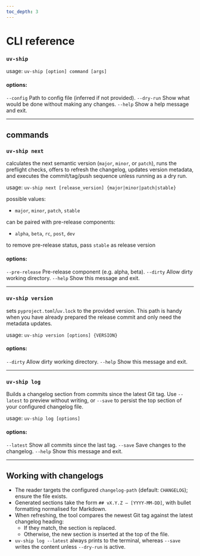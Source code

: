 ```yaml
---
toc_depth: 3
---
```


# CLI reference

### `uv-ship`
usage: `uv-ship [option] command [args]`

#### options:
  `--config` Path to config file (inferred if not provided).
  `--dry-run` Show what would be done without making any changes.
  `--help` Show a help message and exit.

---


## commands
### `uv-ship next`

calculates the next semantic version (`major`, `minor`, or `patch`), runs the preflight checks, offers to refresh the changelog, updates version metadata, and executes the commit/tag/push sequence unless running as a dry run.

usage: `uv-ship next [release_version] {major|minor|patch|stable}`

possible values:
- `major`, `minor`, `patch`, `stable`

can be paired with pre-release components:
- `alpha`, `beta`, `rc`, `post`, `dev`

to remove pre-release status, pass `stable` as release version

#### options:
  `--pre-release` Pre-release component (e.g. alpha, beta).
  `--dirty` Allow dirty working directory.
  `--help` Show this message and exit.

---

### `uv-ship version`
sets `pyproject.toml`/`uv.lock` to the provided version. This path is handy when you have already prepared the release commit and only need the metadata updates.

usage: `uv-ship version [options] {VERSION}`

#### options:
  `--dirty` Allow dirty working directory.
  `--help` Show this message and exit.

---

### `uv-ship log`
Builds a changelog section from commits since the latest Git tag. Use `--latest` to preview without writing, or `--save` to persist the top section of your configured changelog file.

usage: `uv-ship log [options]`

#### options:
  `--latest` Show all commits since the last tag.
  `--save` Save changes to the changelog.
  `--help` Show this message and exit.

---

## Working with changelogs
- The reader targets the configured `changelog-path` (default: `CHANGELOG`); ensure the file exists.
- Generated sections take the form `## vX.Y.Z — [YYYY-MM-DD]`, with bullet formatting normalised for Markdown.
- When refreshing, the tool compares the newest Git tag against the latest changelog heading:
  - If they match, the section is replaced.
  - Otherwise, the new section is inserted at the top of the file.
- `uv-ship log --latest` always prints to the terminal, whereas `--save` writes the content unless `--dry-run` is active.
